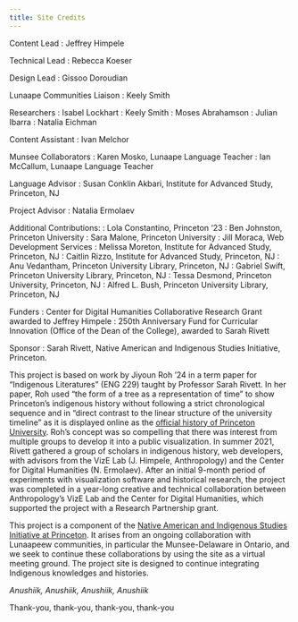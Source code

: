 ```yaml
---
title: Site Credits
---
```


Content Lead
: Jeffrey Himpele

Technical Lead
: Rebecca Koeser 

Design Lead
: Gissoo Doroudian

Lunaape Communities Liaison 
: Keely Smith

Researchers
: Isabel Lockhart
: Keely Smith
: Moses Abrahamson
: Julian Ibarra
: Natalia Eichman

Content Assistant
: Ivan Melchor

Munsee Collaborators
: Karen Mosko, Lunaape Language Teacher
: Ian McCallum, Lunaape Language Teacher

Language Advisor
: Susan Conklin Akbari, Institute for Advanced Study, Princeton, NJ

Project Advisor
: Natalia Ermolaev

Additional Contributions:
: Lola Constantino, Princeton ‘23
: Ben Johnston, Princeton University
: Sara Malone, Princeton University
: Jill Moraca, Web Development Services
: Melissa Moreton, Institute for Advanced Study, Princeton, NJ
: Caitlin Rizzo, Institute for Advanced Study, Princeton, NJ
: Anu Vedantham, Princeton University Library, Princeton, NJ
: Gabriel Swift, Princeton University Library, Princeton, NJ
: Tessa Desmond, Princeton University, Princeton, NJ
: Alfred L. Bush, Princeton University Library, Princeton, NJ

Funders
: Center for Digital Humanities Collaborative Research Grant awarded to Jeffrey Himpele
: 250th Anniversary Fund for Curricular Innovation (Office of the Dean of the College), awarded to Sarah Rivett

Sponsor
: Sarah Rivett, Native American and Indigenous Studies Initiative, Princeton.

This project is based on  work by Jiyoun Roh ’24 in a term paper for “Indigenous Literatures” (ENG 229) taught by Professor Sarah Rivett. In her paper, Roh used “the form of a tree as a representation of time” to show Princeton’s indigenous history without following a strict chronological sequence and in “direct contrast to the linear structure of the university timeline” as it is displayed online as the [official history of Princeton University](http://princeton.edu/meet-princeton/history). Roh’s concept was so compelling that there was interest from multiple groups to develop it into a public visualization. In summer 2021, Rivett gathered a group of scholars in indigenous history, web developers, with advisors from the VizE Lab (J. Himpele, Anthropology) and the Center for Digital Humanities (N. Ermolaev). After an initial 9-month period of experiments with visualization software and historical research, the project was completed in a year-long creative and technical collaboration between Anthropology’s VizE Lab and the Center for Digital Humanities, which supported the project with a Research Partnership grant.
 
This project is a component of the [Native American and Indigenous Studies Initiative at Princeton](http://indigenous.princeton.edu/). It arises from an ongoing collaboration with Lunaapeew communities, in particular the Munsee-Delaware in Ontario, and we seek to continue these collaborations by using the site as a virtual meeting ground. The project site is designed to continue integrating Indigenous knowledges and histories. 

*Anushiik, Anushiik, Anushiik, Anushiik*

Thank-you, thank-you, thank-you, thank-you


